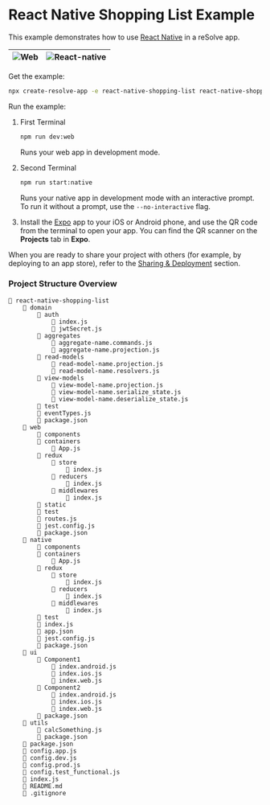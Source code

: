 # React Native Shopping List Example

This example demonstrates how to use [React Native](https://github.com/react-community/create-react-native-app) in a reSolve app.

| ![Web](https://user-images.githubusercontent.com/5055654/43512907-fbed0490-9584-11e8-8065-27a26abcbe41.png)           | ![React-native](https://user-images.githubusercontent.com/5055654/43513480-828fe250-9586-11e8-8999-c29114134e33.png) |
|-----|--------------|

Get the example:

```sh
npx create-resolve-app -e react-native-shopping-list react-native-shopping-list
```

Run the example:

1. First Terminal

    ```sh
    npm run dev:web
    ```

    Runs your web app in development mode.

2. Second Terminal

    ```sh
    npm run start:native
    ```

    Runs your native app in development mode with an interactive prompt. To run it without a prompt, use the `--no-interactive` flag.

3. Install the [Expo](https://expo.io) app to your iOS or Android phone, and use the QR code from the terminal to open your app. You can find the QR scanner on the **Projects** tab in **Expo**.

When you are ready to share your project with others (for example, by deploying to an app store), refer to the [Sharing & Deployment](https://github.com/react-community/create-react-native-app/blob/master/react-native-scripts/template/README.md#sharing-and-deployment) section. 


### Project Structure Overview
```
📁 react-native-shopping-list
    📁 domain
        📁 auth
            📄 index.js
            📄 jwtSecret.js
        📁 aggregates
            📄 aggregate-name.commands.js
            📄 aggregate-name.projection.js
        📁 read-models
            📄 read-model-name.projection.js
            📄 read-model-name.resolvers.js
        📁 view-models
            📄 view-model-name.projection.js
            📄 view-model-name.serialize_state.js
            📄 view-model-name.deserialize_state.js
        📁 test
        📄 eventTypes.js
        📄 package.json
    📁 web
        📁 components
        📁 containers
            📄 App.js
        📁 redux
            📁 store
                📄 index.js
            📁 reducers
                📄 index.js
            📁 middlewares
                📄 index.js
        📁 static
        📁 test
        📄 routes.js
        📄 jest.config.js
        📄 package.json
    📁 native
        📁 components
        📁 containers
            📄 App.js
        📁 redux
            📁 store
                📄 index.js
            📁 reducers
                📄 index.js
            📁 middlewares
                📄 index.js
        📁 test
        📄 index.js
        📄 app.json
        📄 jest.config.js
        📄 package.json
    📁 ui
        📁 Component1
            📄 index.android.js
            📄 index.ios.js
            📄 index.web.js
        📁 Component2
            📄 index.android.js
            📄 index.ios.js
            📄 index.web.js
        📄 package.json
    📁 utils
        📄 calcSomething.js
        📄 package.json
    📄 package.json
    📄 config.app.js	
    📄 config.dev.js
    📄 config.prod.js
    📄 config.test_functional.js
    📄 index.js
    📄 README.md
    📄 .gitignore
```
